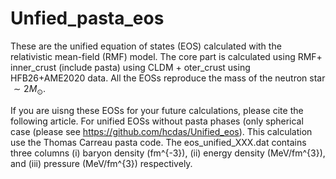 # Unfied_pasta_eos

These are the unified equation of states (EOS) calculated with the relativistic mean-field (RMF) model. 
The core part is calculated using RMF+ inner_crust (include pasta) using CLDM + oter_crust using HFB26+AME2020 data.
All the EOSs reproduce the mass of the neutron star $``\sim 2 M_\odot``$.

If you are uisng these EOSs for your future calculations, please cite the following article. 
For unified EOSs without pasta phases (only spherical case (please see https://github.com/hcdas/Unified_eos).
This calculation use the Thomas Carreau pasta code.
The eos_unified_XXX.dat contains three columns (i) baryon density (fm^{-3}), (ii) energy density (MeV/fm^{3}), and (iii) pressure (MeV/fm^{3}) respectively.

